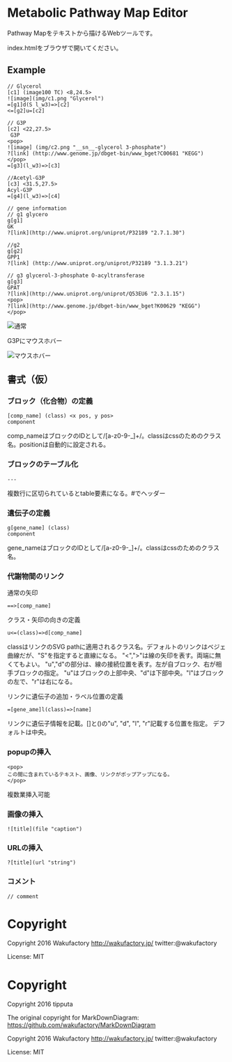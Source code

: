 # Metabolic Pathway Map Editor

Pathway Mapをテキストから描けるWebツールです。

index.htmlをブラウザで開いてください。

## Example
```
// Glycerol
[c1] (image100 TC) <8,24.5>
![image](img/c1.png "Glycerol")
=[g1]d(S l_w3)=>[c2]
<=[g2]u=[c2]

// G3P
[c2] <22,27.5>
 G3P
<pop>
![image] (img/c2.png "__sn__-glycerol 3-phosphate")
?[link] (http://www.genome.jp/dbget-bin/www_bget?C00681 "KEGG")
</pop>
=[g3](l_w3)=>[c3]

//Acetyl-G3P
[c3] <31.5,27.5>
Acyl-G3P
=[g4](l_w3)=>[c4]

// gene information
// g1 glycero 
g[g1]
GK
?[link](http://www.uniprot.org/uniprot/P32189 "2.7.1.30")

//g2
g[g2]
GPP1
?[link] (http://www.uniprot.org/uniprot/P32189 "3.1.3.21")

// g3 glycerol-3-phosphate O-acyltransferase
g[g3]
GPAT
?[link](http://www.uniprot.org/uniprot/Q53EU6 "2.3.1.15")
<pop>
?[link](http://www.genome.jp/dbget-bin/www_bget?K00629 "KEGG")
</pop>

```
![通常](https://user-images.githubusercontent.com/18391019/34704821-38b36fb8-f53f-11e7-954b-fb6c00812903.png)

G3Pにマウスホバー

![マウスホバー](https://user-images.githubusercontent.com/18391019/34704843-657580ae-f53f-11e7-8db0-0bdc3a78e497.png)

## 書式（仮）

### ブロック（化合物）の定義

```
[comp_name] (class) <x pos, y pos>
component
```
comp_nameはブロックのIDとして/[a-z0-9-_]+/。classはcssのためのクラス名。positionは自動的に設定される。

### ブロックのテーブル化

```
---
```
複数行に区切られているとtable要素になる。#でヘッダー

### 遺伝子の定義

```
g[gene_name] (class)
component
```
gene_nameはブロックのIDとして/[a-z0-9-_]+/。classはcssのためのクラス名。

### 代謝物間のリンク

通常の矢印

```
==>[comp_name]
```

クラス・矢印の向きの定義

```
u<=(class)=>d[comp_name]
```

classはリンクのSVG pathに適用されるクラス名。デフォルトのリンクはベジェ曲線だが、"S"を指定すると直線になる。
"<",">"は線の矢印を表す。両端に無くてもよい。
"u","d"の部分は、線の接続位置を表す。左が自ブロック、右が相手ブロックの指定。
"u"はブロックの上部中央、"d"は下部中央。"l"はブロックの左で、"r"は右になる。

リンクに遺伝子の追加・ラベル位置の定義

```
=[gene_ame]l(class)=>[name]
```

リンクに遺伝子情報を記載。[]と()の"u", "d", "l", "r"記載する位置を指定。
デフォルトは中央。

### popupの挿入

```
<pop>
この間に含まれているテキスト、画像、リンクがポップアップになる。
</pop>
```
複数業挿入可能

### 画像の挿入

```
![title](file "caption")
```

### URLの挿入

```
?[title](url "string")
```

### コメント

```
// comment
```


# Copyright

Copyright 2016 Wakufactory 
http://wakufactory.jp/ twitter:@wakufactory

License: MIT 


# Copyright
Copyright 2016 tipputa


The original copyright for MarkDownDiagram: https://github.com/wakufactory/MarkDownDiagram

Copyright 2016 Wakufactory 
http://wakufactory.jp/ twitter:@wakufactory

License: MIT 
